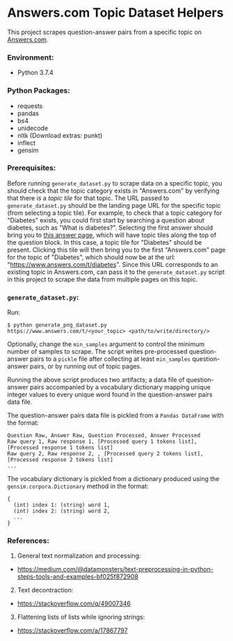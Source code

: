 # Answers.com Topic Dataset Helpers

This project scrapes question-answer pairs from a specific topic on [Answers.com](https://www.answers.com/).

### Environment:

- Python 3.7.4

### Python Packages:

- requests
- pandas
- bs4
- unidecode
- nltk (Download extras: punkt)
- inflect
- gensim

### Prerequisites:

Before running `generate_dataset.py` to scrape data on a specific topic, you should check that the topic category exists in "Answers.com" by verifying that there is a *topic tile* for that topic. The URL passed to `generate_dataset.py` should be the landing page URL for the specific topic (from selecting a topic tile). For example, to check that a topic category for "Diabetes" exists, you could first start by searching a question about diabetes, such as "What is diabetes?". Selecting the first answer should bring you to [this answer page](https://www.answers.com/Q/What_is_Diabetes), which will have topic tiles along the top of the question block. In this case, a topic tile for "Diabetes" should be present. Clicking this tile will then bring you to the first "Answers.com" page for the topic of "Diabetes", which should now be at the url: "https://www.answers.com/t/diabetes". Since this URL corresponds to an existing topic in Answers.com, can pass it to the `generate_dataset.py` script in this project to scrape the data from multiple pages on this topic.

### `generate_dataset.py`:

Run:

```
$ python generate_png_dataset.py https://www.answers.com/t/<your_topic> <path/to/write/directory/>
```

Optionally, change the `min_samples` argument to control the minimum number of samples to scrape. The script writes pre-processed question-answer pairs to a `pickle` file after collecting at least `min_samples` question-answer pairs, or by running out of topic pages.

Running the above script produces two artifacts; a data file of question-answer pairs accompanied by a vocabulary dictionary mapping unique integer values to every unique word found in the question-answer pairs data file.

The question-answer pairs data file is pickled from a `Pandas DataFrame` with the format:

```
Question Raw, Answer Raw, Question Processed, Answer Processed
Raw query 1, Raw response 1, [Processed query 1 tokens list], [Processed response 1 tokens list]
Raw query 2, Raw response 2, , [Processed query 2 tokens list], [Processed response 2 tokens list]
...
```

The vocabulary dictionary is pickled from a dictionary produced using the `gensim.corpora.Dictionary` method in the format:

```
{
  (int) index 1: (string) word 1,
  (int) index 2: (string) word 2,
  ...
}
```

### References:

1. General text normalization and processing:
  - https://medium.com/@datamonsters/text-preprocessing-in-python-steps-tools-and-examples-bf025f872908

2. Text decontraction:
  - https://stackoverflow.com/q/49007346

3. Flattening lists of lists while ignoring strings:
  - https://stackoverflow.com/a/17867797
